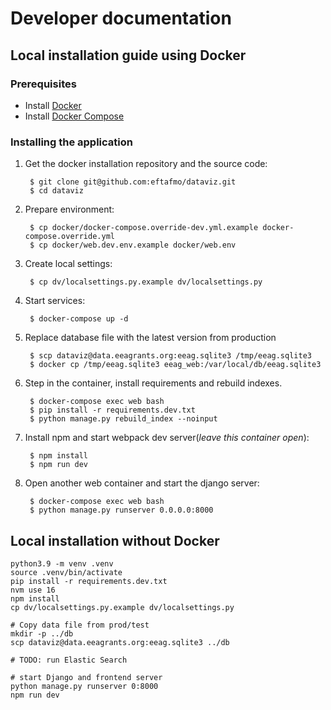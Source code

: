 # Developer documentation

## Local installation guide using Docker

### Prerequisites

* Install [Docker](https://docs.docker.com/engine/installation/)
* Install [Docker Compose](https://docs.docker.com/compose/install/)

### Installing the application

1. Get the docker installation repository and the source code:

        $ git clone git@github.com:eftafmo/dataviz.git
        $ cd dataviz

1. Prepare environment:

        $ cp docker/docker-compose.override-dev.yml.example docker-compose.override.yml
        $ cp docker/web.dev.env.example docker/web.env


1. Create local settings:

        $ cp dv/localsettings.py.example dv/localsettings.py

1. Start services:

        $ docker-compose up -d

1. Replace database file with the latest version from production

        $ scp dataviz@data.eeagrants.org:eeag.sqlite3 /tmp/eeag.sqlite3
        $ docker cp /tmp/eeag.sqlite3 eeag_web:/var/local/db/eeag.sqlite3

1. Step in the container, install requirements and rebuild indexes.

        $ docker-compose exec web bash
        $ pip install -r requirements.dev.txt
        $ python manage.py rebuild_index --noinput

1. Install npm and start webpack dev server(*leave this container open*):

        $ npm install
        $ npm run dev

1. Open another web container and start the django server:

        $ docker-compose exec web bash
        $ python manage.py runserver 0.0.0.0:8000

## Local installation without Docker

```shell
python3.9 -m venv .venv
source .venv/bin/activate
pip install -r requirements.dev.txt
nvm use 16
npm install
cp dv/localsettings.py.example dv/localsettings.py

# Copy data file from prod/test
mkdir -p ../db
scp dataviz@data.eeagrants.org:eeag.sqlite3 ../db

# TODO: run Elastic Search

# start Django and frontend server
python manage.py runserver 0:8000
npm run dev
```
